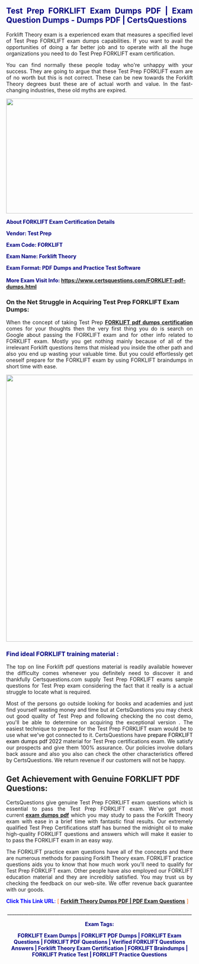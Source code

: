 <h2 style="text-align: justify;"><span style="color: #000080;">Test Prep FORKLIFT Exam Dumps PDF | Exam Question Dumps - Dumps PDF | CertsQuestions</span></h2>
<p style="text-align: justify;">Forklift Theory exam is a experienced exam that measures a specified level of Test Prep  FORKLIFT exam dumps capabilities. If you want to avail the opportunities of doing a far better job and to operate with all the huge organizations you need to do Test Prep FORKLIFT exam certification.</p>
<p style="text-align: justify;">You can find normally these people today who're unhappy with your success. They are going to argue that these Test Prep  FORKLIFT exam are of no worth but this is not correct. These can be new towards the Forklift Theory degrees bust these are of actual worth and value. In the fast-changing industries, these old myths are expired.</p>
<p><img style="display: block; margin-left: auto; margin-right: auto;" src="https://i.imgur.com/eaP4ae9.png" width="840" height="310" /></p>
<p><span style="color: #000080;"><strong>About FORKLIFT Exam Certification Details</strong></span></p>
<p><span style="color: #000080;"><strong>Vendor: Test Prep<br /></strong></span></p>
<p><span style="color: #000080;"><strong>Exam Code: FORKLIFT</strong></span></p>
<p><span style="color: #000080;"><strong>Exam Name: Forklift Theory</strong></span></p>
<p><span style="color: #000080;"><strong>Exam Format: PDF Dumps and Practice Test Software<br /><br />More Exam Visit Info: <span style="color: #ff6600;"><a href="https://www.certsquestions.com/FORKLIFT-pdf-dumps.html">https://www.certsquestions.com/FORKLIFT-pdf-dumps.html</a></span></strong></span></p>
<h3>On the Net Struggle in Acquiring Test Prep FORKLIFT Exam Dumps:</h3>
<p style="text-align: justify;">When the concept of taking Test Prep <a href="https://www.certsquestions.com/FORKLIFT-pdf-dumps.html"><strong> FORKLIFT pdf dumps certification</strong></a> comes for your thoughts then the very first thing you do is search on Google about passing the FORKLIFT exam and for other info related to FORKLIFT exam. Mostly you get nothing mainly because of all of the irrelevant Forklift questions items that mislead you inside the other path and also you end up wasting your valuable time. But you could effortlessly get oneself prepare for the FORKLIFT exam by using FORKLIFT braindumps in short time with ease.</p>
<p><a href="https://www.certsquestions.com/FORKLIFT-pdf-dumps.html"><img style="display: block; margin-left: auto; margin-right: auto;" src="https://i.imgur.com/pxhoKQ2.png" width="720" /></a></p>
<h3><span style="color: #000080;">Find ideal  FORKLIFT training material :</span></h3>
<p style="text-align: justify;">The top on line Forklift pdf questions material is readily available however the difficulty comes whenever you definitely need to discover it and thankfully Certsquestions.com supply Test Prep FORKLIFT exams sample questions for Test Prep  exam considering the fact that it really is a actual struggle to locate what is required.</p>
<p style="text-align: justify;">Most of the persons go outside looking for books and academies and just find yourself wasting money and time but at CertsQuestions you may check out good quality of Test Prep  and following checking the no cost demo, you'll be able to determine on acquiring the exceptional version . The easiest technique to prepare for the Test Prep FORKLIFT exam would be to use what we've got connected to it. CertsQuestions have <span style="color: #000000;">prepare FORKLIFT exam dumps pdf 2022</span> material for Test Prep certifications exam. We satisfy our prospects and give them 100% assurance. Our policies involve dollars back assure and also you also can check the other characteristics offered by CertsQuestions. We return revenue if our customers will not be happy.</p>
<h2>Get Achievement with Genuine FORKLIFT PDF Questions:</h2>
<p style="text-align: justify;">CertsQuestions give genuine Test Prep FORKLIFT exam questions which is essential to pass the Test Prep  FORKLIFT exam. We've got most current<strong>&nbsp;<a href="https://www.certsquestions.com/">exam dumps pdf</a></strong>&nbsp;which you may study to pass the Forklift Theory exam with ease in a brief time with fantastic final results. Our extremely qualified Test Prep Certifications staff has burned the midnight oil to make high-quality FORKLIFT questions and answers which will make it easier to to pass the FORKLIFT exam in an easy way.</p>
<p style="text-align: justify;">The FORKLIFT practice exam questions have all of the concepts and there are numerous methods for passing Forklift Theory exam. FORKLIFT practice questions aids you to know that how much work you'll need to qualify for Test Prep  FORKLIFT exam. Other people have also employed our FORKLIFT education material and they are incredibly satisfied. You may trust us by checking the feedback on our web-site. We offer revenue back guarantee with our goods.</p>
<p style="text-align: justify;"><span style="color: #0000ff;"><strong>Click This Link URL</strong>:</span> <span style="color: #ff6600;">[ <strong><a href="https://www.certsquestions.com/test-prep-certifications-certification.html">Forklift Theory Dumps PDF | PDF Exam Questions</a></strong> ]</span></p>
<p style="text-align: center;">______________________________________________________________________________</p>
<p style="text-align: center;"><span style="color: #000080;"><strong>Exam Tags:</strong></span></p>
<p style="text-align: center;"><span style="color: #000080;"><strong>FORKLIFT Exam Dumps | FORKLIFT PDF Dumps | FORKLIFT Exam Questions | FORKLIFT PDF Questions | Verified FORKLIFT Questions Answers | Forklift Theory Exam Certification | FORKLIFT Braindumps | FORKLIFT Pratice Test | FORKLIFT Practice Questions</strong></span></p>
